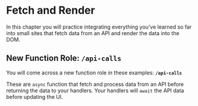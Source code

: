 # Fetch and Render

In this chapter you will practice integrating everything you've learned so far into small sites that fetch data from an API and render the data into the DOM.

## New Function Role: `/api-calls`

You will come across a new function role in these examples: **`/api-calls`**

These are `async` function that fetch and process data from an API before returning the data to your handlers. Your handlers will `await` the API data before updating the UI.
